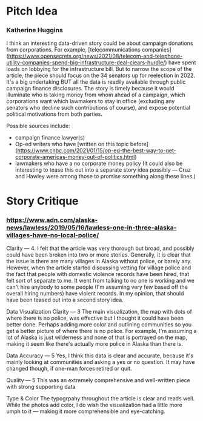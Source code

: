 # Pitch Idea

### Katherine Huggins

I think an interesting data-driven story could be about campaign donations from corporations. For example, [telecommunications companies] (https://www.opensecrets.org/news/2021/08/telecom-and-telephone-utility-companies-spend-big-infrastructure-deal-clears-hurdle/) have spent loads on lobbying for the infrastructure bill. But to narrow the scope of the article, the piece should focus on the 34 senators up for reelection in 2022. It's a big undertaking BUT all the data is readily available through public campaign finance disclosures. 
The story is timely because it would illuminate who is taking money from whom ahead of a campaign, which corporations want which lawmakers to stay in office (excluding any senators who decline such contributions of course), and expose potential political motivations from both parties.

Possible sources include:
* campaign finance lawyer(s)
* Op-ed writers who have [written on this topic before] (https://www.cnbc.com/2021/01/15/op-ed-the-best-way-to-get-corporate-americas-money-out-of-politics.html)
* lawmakers who have a no corporate money policy (It could also be interesting to tease this out into a separate story idea possibly — Cruz and Hawley were among those to promise something along these lines.)

# Story Critique

### https://www.adn.com/alaska-news/lawless/2019/05/16/lawless-one-in-three-alaska-villages-have-no-local-police/

Clarity — 4.
I felt that the article was very thorough but broad, and possibly could have been broken into two or more stories. Generally, it is clear that the issue is there are many villages in Alaska without police, or barely any. However, when the article started discussing vetting for village police and the fact that people with domestic violence records have been hired, that felt sort of separate to me. It went from talking to no one is working and we can't hire anybody to some people (I'm assuming very few based off the overall hiring numbers) have violent records. In my opinion, that should have been teased out into a second story idea.

Data Visualization Clarity — 3
The main visualization, the map with dots of where there is no police, was effective but I thought it could have been better done. Perhaps adding more color and outlining communities so you get a better picture of where there is no police. For example, I'm assuming a lot of Alaska is just wilderness and none of that is portrayed on the map, making it seem like there's actually more police in Alaska than there is.

Data Accuracy — 5
Yes, I think this data is clear and accurate, because it's mainly looking at communities and asking a yes or no question. It may have changed though, if one-man forces retired or quit.

Quality — 5
This was an extremely comprehensive and well-written piece with strong supporting data

Type & Color
The typogrpahy throughout the article is clear and reads well. While the photos add color, I do wish the visualization had a little more umph to it — making it more comprehensible and eye-catching.

